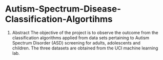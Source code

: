 # Autism-Spectrum-Disease-Classification-Algortihms
1. Abstract The objective of the project is to observe the outcome from the classification algorithms applied from data sets pertaining to Autism Spectrum Disorder (ASD) screening for adults, adolescents and children. The three datasets are obtained from the UCI machine learning lab.
